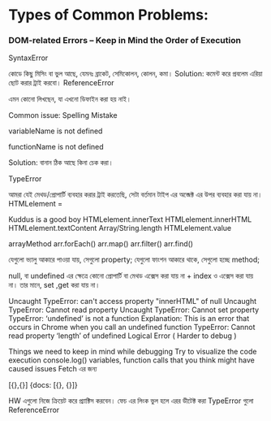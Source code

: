 <h1>Types of Common Problems:</h1>
<h3>DOM-related Errors – Keep in Mind the Order of Execution</h3>
<p>SyntaxError</p>

কোডে কিছু মিসিং বা ভুল আছে, যেমনঃ ব্রাকেট, সেমিকোলন, কোলন, কমা।
Solution: কমেন্ট করে প্রবলেম এরিয়া ছোট করার ট্রাই করবো।
ReferenceError

এমন কোনো লিখছেন, যা এখনো ডিফাইন করা হয় নাই।

Common issue: Spelling Mistake

variableName is not defined

functionName is not defined

Solution: বানান ঠিক আছে কিনা চেক করা।

TypeError

আমরা যেই মেথড/প্রোপার্টি ব্যবহার করার ট্রাই করতেছি, সেটা বর্তমান টাইপ এর অব্জেক্ট এর উপর ব্যবহার করা যায় না।
HTMLelement =

Kuddus is a good boy
HTMLelement.innerText HTMLelement.innerHTML HTMLelement.textContent Array/String.length HTMLelement.value

arrayMethod arr.forEach() arr.map() arr.filter() arr.find()

যেগুলো ভ্যালু আকারে পাওয়া যায়, সেগুলো property; যেগুলো ফাংশন আকারে থাকে, সেগুলো হচ্ছে method;

null, বা undefined এর ক্ষেত্রে কোনো প্রোপার্টি বা মেথড এক্সেস করা যায় না + index ও এক্সেস করা যায় না। তার মানে, set ,get করা যায় না।

Uncaught TypeError: can't access property "innerHTML" of null
Uncaught TypeError: Cannot read property
Uncaught TypeError: Cannot set property
TypeError: ‘undefined’ is not a function Explanation: This is an error that occurs in Chrome when you call an undefined function
TypeError: Cannot read property ‘length’ of undefined
Logical Error ( Harder to debug )

Things we need to keep in mind while debugging
Try to visualize the code execution
console.log() variables, function calls that you think might have caused issues
Fetch এর জন্য

[{},{}] {docs: [{}, {}]}

HW এগুলো নিজে ক্রিয়েট করে প্র্যাক্টিস করবেন। ফেচ এর লিংক ভুল হলে এরর ডীটেক্ট করা TypeError গুলো ReferenceError
